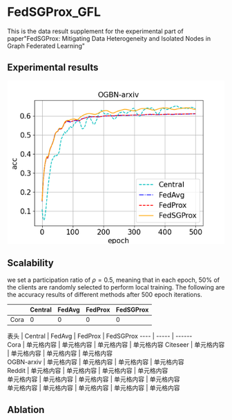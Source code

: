 # FedSGProx_GFL
This is the data result supplement for the experimental part of paper"FedSGProx: Mitigating Data Heterogeneity and Isolated Nodes in Graph Federated Learning"

## Experimental results
![image](https://github.com/meng1103/FedSGProx_GFL/blob/main/result/k120_ogbn-arxiv_cn1_LDA05.png)
## Scalability
we set a participation ratio of $\rho=0.5$, meaning that in each epoch, 50% of the clients are randomly selected to perform local training. The following are the accuracy results of different methods after 500 epoch iterations.

|       | Central  | FedAvg  | FedProx  | FedSGProx
|-------|-------|------|-------|-------|
|Cora   | 0     | 0    |  0    |   0   |




表头  | Central  | FedAvg  | FedProx  | FedSGProx
 ---- | ----- | ------  
Cora  | 单元格内容 | 单元格内容 | 单元格内容 | 单元格内容 
Citeseer  | 单元格内容 | 单元格内容 | 单元格内容 | 单元格内容   
OGBN-arxiv  | 单元格内容 | 单元格内容 | 单元格内容 | 单元格内容  
Reddit  | 单元格内容 | 单元格内容 | 单元格内容 | 单元格内容  
单元格内容  | 单元格内容 | 单元格内容 | 单元格内容 | 单元格内容  
单元格内容  | 单元格内容 | 单元格内容 | 单元格内容 | 单元格内容  

## Ablation
